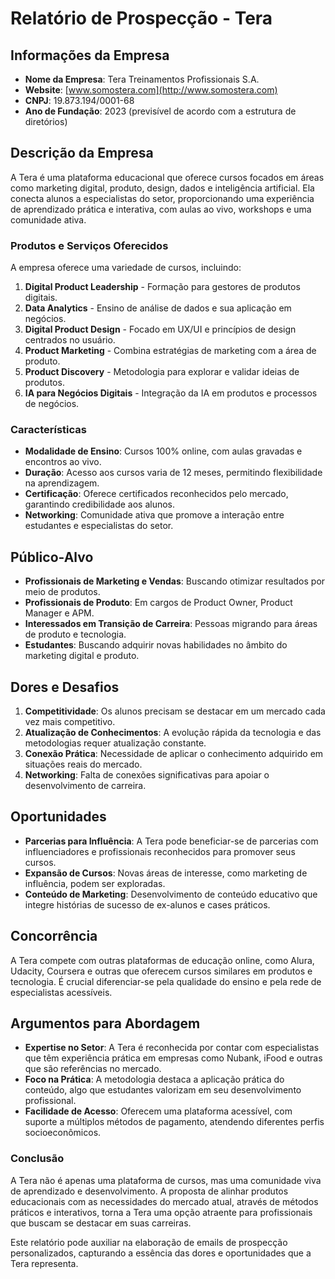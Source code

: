 # Relatório de Prospecção - Tera

## Informações da Empresa

- **Nome da Empresa**: Tera Treinamentos Profissionais S.A.
- **Website**: [www.somostera.com](http://www.somostera.com)
- **CNPJ**: 19.873.194/0001-68
- **Ano de Fundação**: 2023 (previsível de acordo com a estrutura de diretórios)

## Descrição da Empresa
A Tera é uma plataforma educacional que oferece cursos focados em áreas como marketing digital, produto, design, dados e inteligência artificial. Ela conecta alunos a especialistas do setor, proporcionando uma experiência de aprendizado prática e interativa, com aulas ao vivo, workshops e uma comunidade ativa. 

### Produtos e Serviços Oferecidos
A empresa oferece uma variedade de cursos, incluindo:
1. **Digital Product Leadership** - Formação para gestores de produtos digitais.
2. **Data Analytics** - Ensino de análise de dados e sua aplicação em negócios.
3. **Digital Product Design** - Focado em UX/UI e princípios de design centrados no usuário.
4. **Product Marketing** - Combina estratégias de marketing com a área de produto.
5. **Product Discovery** - Metodologia para explorar e validar ideias de produtos.
6. **IA para Negócios Digitais** - Integração da IA em produtos e processos de negócios.

### Características
- **Modalidade de Ensino**: Cursos 100% online, com aulas gravadas e encontros ao vivo.
- **Duração**: Acesso aos cursos varia de 12 meses, permitindo flexibilidade na aprendizagem.
- **Certificação**: Oferece certificados reconhecidos pelo mercado, garantindo credibilidade aos alunos.
- **Networking**: Comunidade ativa que promove a interação entre estudantes e especialistas do setor.

## Público-Alvo
- **Profissionais de Marketing e Vendas**: Buscando otimizar resultados por meio de produtos.
- **Profissionais de Produto**: Em cargos de Product Owner, Product Manager e APM.
- **Interessados em Transição de Carreira**: Pessoas migrando para áreas de produto e tecnologia.
- **Estudantes**: Buscando adquirir novas habilidades no âmbito do marketing digital e produto.

## Dores e Desafios
1. **Competitividade**: Os alunos precisam se destacar em um mercado cada vez mais competitivo.
2. **Atualização de Conhecimentos**: A evolução rápida da tecnologia e das metodologias requer atualização constante.
3. **Conexão Prática**: Necessidade de aplicar o conhecimento adquirido em situações reais do mercado.
4. **Networking**: Falta de conexões significativas para apoiar o desenvolvimento de carreira.

## Oportunidades
- **Parcerias para Influência**: A Tera pode beneficiar-se de parcerias com influenciadores e profissionais reconhecidos para promover seus cursos.
- **Expansão de Cursos**: Novas áreas de interesse, como marketing de influência, podem ser exploradas.
- **Conteúdo de Marketing**: Desenvolvimento de conteúdo educativo que integre histórias de sucesso de ex-alunos e cases práticos.

## Concorrência
A Tera compete com outras plataformas de educação online, como Alura, Udacity, Coursera e outras que oferecem cursos similares em produtos e tecnologia. É crucial diferenciar-se pela qualidade do ensino e pela rede de especialistas acessíveis.

## Argumentos para Abordagem
- **Expertise no Setor**: A Tera é reconhecida por contar com especialistas que têm experiência prática em empresas como Nubank, iFood e outras que são referências no mercado.
- **Foco na Prática**: A metodologia destaca a aplicação prática do conteúdo, algo que estudantes valorizam em seu desenvolvimento profissional.
- **Facilidade de Acesso**: Oferecem uma plataforma acessível, com suporte a múltiplos métodos de pagamento, atendendo diferentes perfis socioeconômicos.

### Conclusão
A Tera não é apenas uma plataforma de cursos, mas uma comunidade viva de aprendizado e desenvolvimento. A proposta de alinhar produtos educacionais com as necessidades do mercado atual, através de métodos práticos e interativos, torna a Tera uma opção atraente para profissionais que buscam se destacar em suas carreiras. 

Este relatório pode auxiliar na elaboração de emails de prospecção personalizados, capturando a essência das dores e oportunidades que a Tera representa.